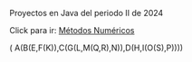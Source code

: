
Proyectos en Java del periodo II de 2024

Click para ir: [Métodos Numéricos][met_numerico]

[met_numerico]: src/main/java/ii_2024/met_numerico/readme.md


(
    A(B(E,F(K)),C(G(L,M(Q,R),N)),D(H,I(O(S),P))))